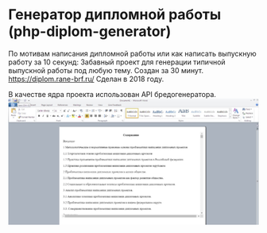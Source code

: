 # Генератор дипломной работы (php-diplom-generator)
По мотивам написания дипломной работы или как написать выпускную работу за 10 секунд: Забавный проект для генерации типичной выпускной работы под любую тему. Создан за 30 минут. https://diplom.rane-brf.ru/
Сделан в 2018 году.

В качестве ядра проекта использован API бредогенератора.
![Генератор дипломной работы](screen-gen-min.jpg "Дизайн генератора дипломного проекта")
